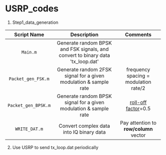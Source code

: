 # USRP_codes

1. Step1_data_generation

|Script Name | Description | Comments|
| :---: | :---: | :---: | 
|  `Main.m`     |  Generate random BPSK and FSK signals, and convert to binary data 'tx_loop.dat' | |
|  `Packet_gen_FSK.m`     |  Generate random 2FSK signal for a given modulation & sample rate  | frequency spacing = modulation rate/2|
|  `Packet_gen_BPSK.m`    |  Generate random BPSK signal for a given modulation & sample rate  |[roll-off factor](https://en.wikipedia.org/wiki/Raised-cosine_filter#:~:text=the%20mathematical%20one.-,Roll%2Doff%20factor,is%20the%20symbol%2Drate.)=0.5|
|  `WRITE_DAT.m`     |  Convert complex data into IQ binary data | Pay attention to **row/column** vector |

2. Use USRP to send tx_loop.dat periodically
